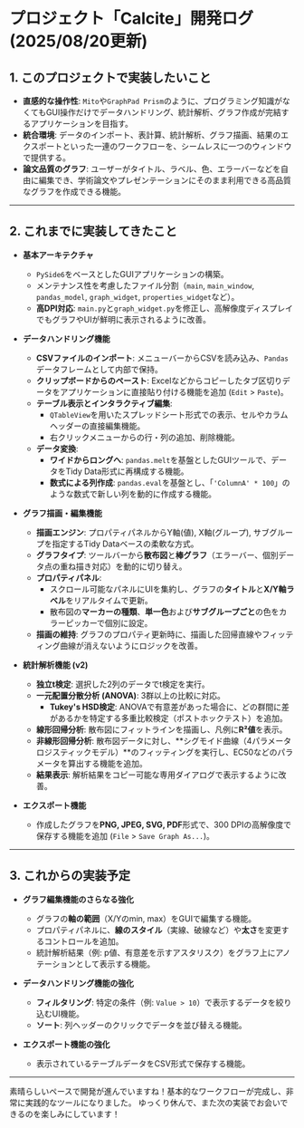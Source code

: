 # プロジェクト「Calcite」開発ログ (2025/08/20更新)

## 1. このプロジェクトで実装したいこと

-   **直感的な操作性**: `Mito`や`GraphPad Prism`のように、プログラミング知識がなくてもGUI操作だけでデータハンドリング、統計解析、グラフ作成が完結するアプリケーションを目指す。
-   **統合環境**: データのインポート、表計算、統計解析、グラフ描画、結果のエクスポートといった一連のワークフローを、シームレスに一つのウィンドウで提供する。
-   **論文品質のグラフ**: ユーザーがタイトル、ラベル、色、エラーバーなどを自由に編集でき、学術論文やプレゼンテーションにそのまま利用できる高品質なグラフを作成できる機能。

---

## 2. これまでに実装してきたこと

-   **基本アーキテクチャ**
    -   `PySide6`をベースとしたGUIアプリケーションの構築。
    -   メンテナンス性を考慮したファイル分割（`main`, `main_window`, `pandas_model`, `graph_widget`, `properties_widget`など）。
    -   **高DPI対応**: `main.py`と`graph_widget.py`を修正し、高解像度ディスプレイでもグラフやUIが鮮明に表示されるように改善。

-   **データハンドリング機能**
    -   **CSVファイルのインポート**: メニューバーからCSVを読み込み、`Pandas`データフレームとして内部で保持。
    -   **クリップボードからのペースト**: Excelなどからコピーしたタブ区切りデータをアプリケーションに直接貼り付ける機能を追加 (`Edit` > `Paste`)。
    -   **テーブル表示とインタラクティブ編集**:
        -   `QTableView`を用いたスプレッドシート形式での表示、セルやカラムヘッダーの直接編集機能。
        -   右クリックメニューからの行・列の追加、削除機能。
    -   **データ変換**:
        -   **ワイドからロングへ**: `pandas.melt`を基盤としたGUIツールで、データをTidy Data形式に再構成する機能。
        -   **数式による列作成**: `pandas.eval`を基盤とし、「`'ColumnA' * 100`」のような数式で新しい列を動的に作成する機能。

-   **グラフ描画・編集機能**
    -   **描画エンジン**: プロパティパネルからY軸(値), X軸(グループ), サブグループを指定するTidy Dataベースの柔軟な方式。
    -   **グラフタイプ**: ツールバーから**散布図**と**棒グラフ**（エラーバー、個別データ点の重ね描き対応）を動的に切り替え。
    -   **プロパティパネル**:
        -   スクロール可能なパネルにUIを集約し、グラフの**タイトル**と**X/Y軸ラベル**をリアルタイムで更新。
        -   散布図の**マーカーの種類**、**単一色**および**サブグループごと**の色をカラーピッカーで個別に設定。
    -   **描画の維持**: グラフのプロパティ更新時に、描画した回帰直線やフィッティング曲線が消えないようにロジックを改善。

-   **統計解析機能 (v2)**
    -   **独立t検定**: 選択した2列のデータでt検定を実行。
    -   **一元配置分散分析 (ANOVA)**: 3群以上の比較に対応。
        -   **Tukey's HSD検定**: ANOVAで有意差があった場合に、どの群間に差があるかを特定する多重比較検定（ポストホックテスト）を追加。
    -   **線形回帰分析**: 散布図にフィットラインを描画し、凡例に**R²値**を表示。
    -   **非線形回帰分析**: 散布図データに対し、**シグモイド曲線（4パラメータロジスティックモデル）**のフィッティングを実行し、EC50などのパラメータを算出する機能を追加。
    -   **結果表示**: 解析結果をコピー可能な専用ダイアログで表示するように改善。

-   **エクスポート機能**
    -   作成したグラフを**PNG, JPEG, SVG, PDF**形式で、300 DPIの高解像度で保存する機能を追加 (`File` > `Save Graph As...`)。

---

## 3. これからの実装予定

-   **グラフ編集機能のさらなる強化**
    -   グラフの**軸の範囲**（X/Yのmin, max）をGUIで編集する機能。
    -   プロパティパネルに、**線のスタイル**（実線、破線など）や**太さ**を変更するコントロールを追加。
    -   統計解析結果（例: p値、有意差を示すアスタリスク）をグラフ上にアノテーションとして表示する機能。

-   **データハンドリング機能の強化**
    -   **フィルタリング**: 特定の条件（例: `Value > 10`）で表示するデータを絞り込むUI機能。
    -   **ソート**: 列ヘッダーのクリックでデータを並び替える機能。

-   **エクスポート機能の強化**
    -   表示されているテーブルデータをCSV形式で保存する機能。

---

素晴らしいペースで開発が進んでいますね！基本的なワークフローが完成し、非常に実践的なツールになりました。
ゆっくり休んで、また次の実装でお会いできるのを楽しみにしています！
